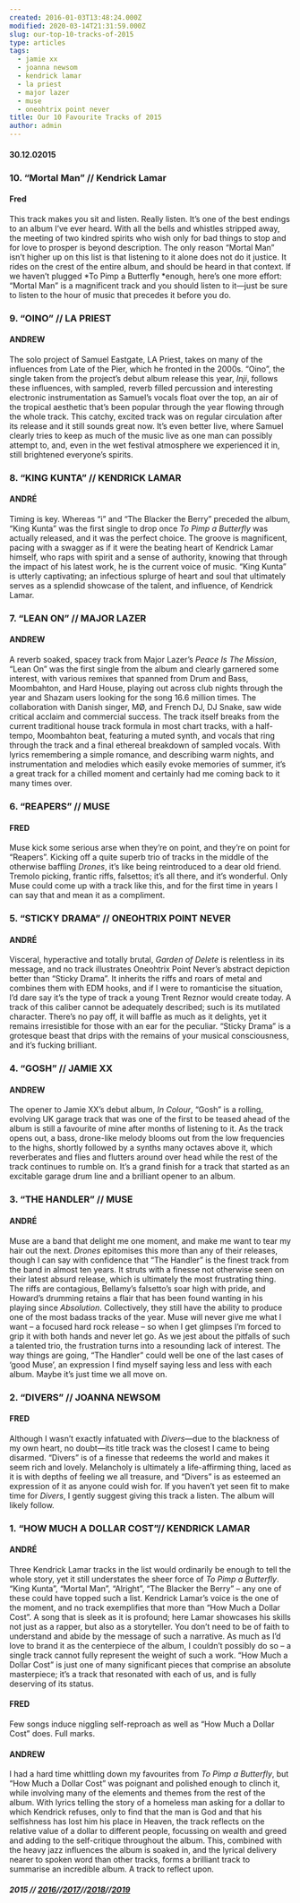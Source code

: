 ```yaml
---
created: 2016-01-03T13:48:24.000Z
modified: 2020-03-14T21:31:59.000Z
slug: our-top-10-tracks-of-2015
type: articles
tags:
  - jamie xx
  - joanna newsom
  - kendrick lamar
  - la priest
  - major lazer
  - muse
  - oneohtrix point never
title: Our 10 Favourite Tracks of 2015
author: admin
---
```

#### 30\.12.02015

### 10\. “Mortal Man” // Kendrick Lamar
#### Fred
This track makes you sit and listen. Really listen. It’s one of the best endings to an album I’ve ever heard. With all the bells and whistles stripped away, the meeting of two kindred spirits who wish only for bad things to stop and for love to prosper is beyond description. The only reason “Mortal Man” isn’t higher up on this list is that listening to it alone does not do it justice. It rides on the crest of the entire album, and should be heard in that context. If we haven’t plugged *To Pimp a Butterfly *enough, here’s one more effort: “Mortal Man” is a magnificent track and you should listen to it—just be sure to listen to the hour of music that precedes it before you do.

### 9\. “OINO” // LA PRIEST
#### ANDREW
The solo project of Samuel Eastgate, LA Priest, takes on many of the influences from Late of the Pier, which he fronted in the 2000s. “Oino”, the single taken from the project’s debut album release this year, *Inji*, follows these influences, with sampled, reverb filled percussion and interesting electronic instrumentation as Samuel’s vocals float over the top, an air of the tropical aesthetic that’s been popular through the year flowing through the whole track. This catchy, excited track was on regular circulation after its release and it still sounds great now. It’s even better live, where Samuel clearly tries to keep as much of the music live as one man can possibly attempt to, and, even in the wet festival atmosphere we experienced it in, still brightened everyone’s spirits.

### 8\. “KING KUNTA” // KENDRICK LAMAR
#### ANDRÉ
Timing is key. Whereas “i” and “The Blacker the Berry” preceded the album, “King Kunta” was the first single to drop once *To Pimp a Butterfly* was actually released, and it was the perfect choice. The groove is magnificent, pacing with a swagger as if it were the beating heart of Kendrick Lamar himself, who raps with spirit and a sense of authority, knowing that through the impact of his latest work, he is the current voice of music. “King Kunta” is utterly captivating; an infectious splurge of heart and soul that ultimately serves as a splendid showcase of the talent, and influence, of Kendrick Lamar.

### 7\. “LEAN ON” // MAJOR LAZER
#### ANDREW
A reverb soaked, spacey track from Major Lazer’s *Peace Is The Mission*, “Lean On” was the first single from the album and clearly garnered some interest, with various remixes that spanned from Drum and Bass, Moombahton, and Hard House, playing out across club nights through the year and Shazam users looking for the song 16.6 million times. The collaboration with Danish singer, MØ, and French DJ, DJ Snake, saw wide critical acclaim and commercial success. The track itself breaks from the current traditional house track formula in most chart tracks, with a half-tempo, Moombahton beat, featuring a muted synth, and vocals that ring through the track and a final ethereal breakdown of sampled vocals. With lyrics remembering a simple romance, and describing warm nights, and instrumentation and melodies which easily evoke memories of summer, it’s a great track for a chilled moment and certainly had me coming back to it many times over.

### 6\. “REAPERS” // MUSE
#### FRED
Muse kick some serious arse when they’re on point, and they’re on point for “Reapers”. Kicking off a quite superb trio of tracks in the middle of the otherwise baffling *Drones*, it’s like being reintroduced to a dear old friend. Tremolo picking, frantic riffs, falsettos; it’s all there, and it’s wonderful. Only Muse could come up with a track like this, and for the first time in years I can say that and mean it as a compliment.

### 5\. “STICKY DRAMA” // ONEOHTRIX POINT NEVER
#### ANDRÉ
Visceral, hyperactive and totally brutal, *Garden of Delete* is relentless in its message, and no track illustrates Oneohtrix Point Never’s abstract depiction better than “Sticky Drama”. It inherits the riffs and roars of metal and combines them with EDM hooks, and if I were to romanticise the situation, I’d dare say it’s the type of track a young Trent Reznor would create today. A track of this caliber cannot be adequately described; such is its mutilated character. There’s no pay off, it will baffle as much as it delights, yet it remains irresistible for those with an ear for the peculiar. “Sticky Drama” is a grotesque beast that drips with the remains of your musical consciousness, and it’s fucking brilliant.

### 4\. “GOSH” // JAMIE XX
#### ANDREW
The opener to Jamie XX’s debut album, *In Colour*, “Gosh” is a rolling, evolving UK garage track that was one of the first to be teased ahead of the album is still a favourite of mine after months of listening to it. As the track opens out, a bass, drone-like melody blooms out from the low frequencies to the highs, shortly followed by a synths many octaves above it, which reverberates and flies and flutters around over head while the rest of the track continues to rumble on. It’s a grand finish for a track that started as an excitable garage drum line and a brilliant opener to an album.

### 3\. “THE HANDLER” // MUSE
#### ANDRÉ
Muse are a band that delight me one moment, and make me want to tear my hair out the next. *Drones* epitomises this more than any of their releases, though I can say with confidence that “The Handler” is the finest track from the band in almost ten years. It struts with a finesse not otherwise seen on their latest absurd release, which is ultimately the most frustrating thing. The riffs are contagious, Bellamy’s falsetto’s soar high with pride, and Howard’s drumming retains a flair that has been found wanting in his playing since *Absolution*. Collectively, they still have the ability to produce one of the most badass tracks of the year. Muse will never give me what I want – a focused hard rock release – so when I get glimpses I’m forced to grip it with both hands and never let go. As we jest about the pitfalls of such a talented trio, the frustration turns into a resounding lack of interest. The way things are going, “The Handler” could well be one of the last cases of ‘good Muse’, an expression I find myself saying less and less with each album. Maybe it’s just time we all move on.

### 2\. “DIVERS” // JOANNA NEWSOM
#### FRED
Although I wasn’t exactly infatuated with *Divers*—due to the blackness of my own heart, no doubt—its title track was the closest I came to being disarmed. “Divers” is of a finesse that redeems the world and makes it seem rich and lovely. Melancholy is ultimately a life-affirming thing, laced as it is with depths of feeling we all treasure, and “Divers” is as esteemed an expression of it as anyone could wish for. If you haven’t yet seen fit to make time for *Divers*, I gently suggest giving this track a listen. The album will likely follow.

### 1\. “HOW MUCH A DOLLAR COST”// KENDRICK LAMAR
#### ANDRÉ
Three Kendrick Lamar tracks in the list would ordinarily be enough to tell the whole story, yet it still understates the sheer force of *To Pimp a Butterfly*. “King Kunta”, “Mortal Man”, “Alright”, “The Blacker the Berry” – any one of these could have topped such a list. Kendrick Lamar’s voice is the one of the moment, and no track exemplifies that more than “How Much a Dollar Cost”. A song that is sleek as it is profound; here Lamar showcases his skills not just as a rapper, but also as a storyteller. You don’t need to be of faith to understand and abide by the message of such a narrative. As much as I’d love to brand it as the centerpiece of the album, I couldn’t possibly do so – a single track cannot fully represent the weight of such a work. “How Much a Dollar Cost” is just one of many significant pieces that comprise an absolute masterpiece; it’s a track that resonated with each of us, and is fully deserving of its status.
#### FRED
Few songs induce niggling self-reproach as well as “How Much a Dollar Cost” does. Full marks.
#### ANDREW
I had a hard time whittling down my favourites from *To Pimp a Butterfly*, but “How Much a Dollar Cost” was poignant and polished enough to clinch it, while involving many of the elements and themes from the rest of the album. With lyrics telling the story of a homeless man asking for a dollar to which Kendrick refuses, only to find that the man is God and that his selfishness has lost him his place in Heaven, the track reflects on the relative value of a dollar to different people, focussing on wealth and greed and adding to the self-critique throughout the album. This, combined with the heavy jazz influences the album is soaked in, and the lyrical delivery nearer to spoken word than other tracks, forms a brilliant track to summarise an incredible album. A track to reflect upon.

##### 2015 **//** [2016](<https://audioxide.com/articles/our-10-favourite-tracks-of-2016/>)**//**[2017](<https://audioxide.com/articles/top-10-tracks-of-2017/>)**//**[2018](<https://audioxide.com/articles/top-10-singles-of-2018/>)**//**[2019](<https://audioxide.com/articles/top-10-singles-of-2019/>)